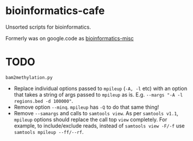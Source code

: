# bioinformatics-cafe
Unsorted scripts for bioinformatics.

Formerly was on google.code as [bioinformatics-misc](https://bioinformatics-misc.googlecode.com/)


# TODO
`bam2methylation.py` 
* Replace individual options passed to `mpileup` (`-A, -l` etc) with an option that takes a string of args passed to `mpileup` as is. E.g. `--margs "-A -l regions.bed -d 100000"`.
* Remove option `--minq`. `mpileup` has `-Q` to do that same thing!
* Remove `--samargs` and calls to `samtools view`. As per `samtools v1.1`, `mpileup` options should replace the call top `view` completely.  For example, to include/exclude reads, instead of `samtools view -F/-f` use `samtools mpileup --ff/--rf`. 
